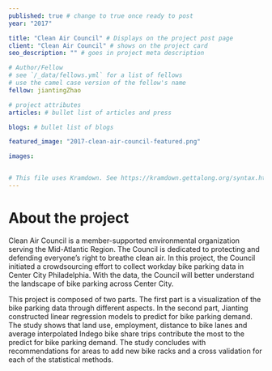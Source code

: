 ```yaml
---
published: true # change to true once ready to post
year: "2017"

title: "Clean Air Council" # Displays on the project post page
client: "Clean Air Council" # shows on the project card
seo_description: "" # goes in project meta description

# Author/Fellow
# see `/_data/fellows.yml` for a list of fellows
# use the camel case version of the fellow's name
fellow: jiantingZhao

# project attributes
articles: # bullet list of articles and press

blogs: # bullet list of blogs

featured_image: "2017-clean-air-council-featured.png"

images:


# This file uses Kramdown. See https://kramdown.gettalong.org/syntax.html for syntax
---
```


# About the project
Clean Air Council is a member-supported environmental organization serving the Mid-Atlantic Region. The Council is dedicated to protecting and defending everyone’s right to breathe clean air. In this project, the Council initiated a crowdsourcing effort to collect workday bike parking data in Center City Philadelphia. With the data, the Council will better understand the landscape of bike parking across Center City.

This project is composed of two parts. The first part is a visualization of the bike parking data through different aspects. In the second part, Jianting constructed linear regression models to predict for bike parking demand. The study shows that land use, employment, distance to bike lanes and average interpolated Indego bike share trips contribute the most to the predict for bike parking demand. The study concludes with recommendations for areas to add new bike racks and a cross validation for each of the statistical methods.
